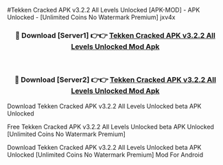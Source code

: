 #Tekken Cracked APK v3.2.2 All Levels Unlocked [APK-MOD] - APK Unlocked - [Unlimited Coins No Watermark Premium] jxv4x



<div align="center">

<h3>🔴 Download [Server1] 👉👉 <a href="https://momento.my/?title=Tekken_Cracked_APK_v3.2.2_All_Levels_Unlocked">Tekken Cracked APK v3.2.2 All Levels Unlocked Mod Apk</a></h3><br>

<h3>🔴 Download [Server2] 👉👉 <a href="https://momento.my/?title=Tekken_Cracked_APK_v3.2.2_All_Levels_Unlocked">Tekken Cracked APK v3.2.2 All Levels Unlocked Mod Apk</a></h3>
</div>



Download Tekken Cracked APK v3.2.2 All Levels Unlocked beta APK Unlocked

Free Tekken Cracked APK v3.2.2 All Levels Unlocked beta APK Unlocked [Unlimited Coins No Watermark Premium]

Download Tekken Cracked APK v3.2.2 All Levels Unlocked beta APK Unlocked [Unlimited Coins No Watermark Premium] Mod For Android
